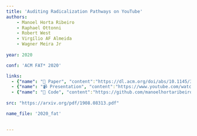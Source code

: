 ```yaml
---
title: 'Auditing Radicalization Pathways on YouTube'
authors:
    - Manoel Horta Ribeiro
    - Raphael Ottonni
    - Robert West 
    - Virgílio AF Almeida
    - Wagner Meira Jr
    
year: 2020

conf: 'ACM FAT* 2020'

links:
  - {"name": "📜 Paper", "content":"https://dl.acm.org/doi/abs/10.1145/3351095.3372879"}
  - {"name": "📹 Presentation", "content":"https://www.youtube.com/watch?v=zju-J53S4W0"}
  - {"name": "🔗️ Code", "content":"https://github.com/manoelhortaribeiro/radicalization_youtube"}
  
src: "https://arxiv.org/pdf/1908.08313.pdf"

name_file: '2020_fat'

  
---
```

